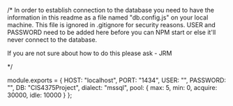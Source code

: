 /*  In order to establish connection to the database you need to have the information in this readme as a file named "db.config.js" on your local machine. This file is ignored in .gitignore for 
security reasons. USER and PASSWORD need to be added here before you can NPM start or else it'll never connect to the database.

If you are not sure about how to do this please ask - JRM

*/

module.exports = {
    HOST: "localhost",
    PORT: "1434",
    USER: "",
    PASSWORD: "",
    DB: "CIS4375Project",
    dialect: "mssql",
    pool: {
      max: 5,
      min: 0,
      acquire: 30000,
      idle: 10000
    }
  };

